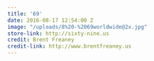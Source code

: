 ```yaml
---
title: '69'
date: 2016-08-17 12:54:00 Z
image: "/uploads/8%20-%2069worldwide@2x.jpg"
store-link: http://sixty-nine.us
credit: Brent Freaney
credit-link: http://www.brentfreaney.us
---
```


